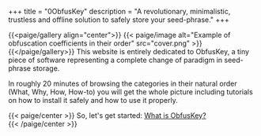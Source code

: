 +++
title = "0ObfusKey"
description = "A revolutionary, minimalistic, trustless and offline solution to safely store your seed-phrase."
+++

{{<paige/gallery align="center">}}
{{< paige/image alt="Example of obfuscation coefficients in their order" src="cover.png" >}}
{{</paige/gallery>}}
This website is entirely dedicated to ObfusKey, a tiny piece of software representing a complete change of paradigm in seed-phrase storage.

In roughly 20 minutes of browsing the categories in their natural order (What, Why, How, How-to) you will get the whole picture including tutorials on how to install it safely and how to use it properly.

{{< paige/center >}}
So, let's get started: [What is ObfusKey?](../1what)   
{{< /paige/center >}}
